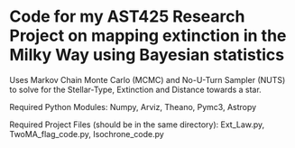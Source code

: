 # Code for my AST425 Research Project on mapping extinction in the Milky Way using Bayesian statistics

Uses Markov Chain Monte Carlo (MCMC) and No-U-Turn Sampler (NUTS) to solve for the Stellar-Type, Extinction and Distance towards a star.

Required Python Modules: Numpy, Arviz, Theano, Pymc3, Astropy

Required Project Files (should be in the same directory): Ext_Law.py, TwoMA_flag_code.py, Isochrone_code.py 
